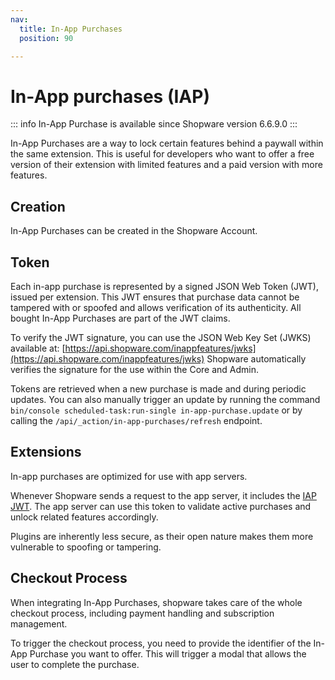 ```yaml
---
nav:
  title: In-App Purchases
  position: 90

---
```


# In-App purchases (IAP)

::: info
In-App Purchase is available since Shopware version 6.6.9.0
:::

In-App Purchases are a way to lock certain features behind a paywall within the same extension.
This is useful for developers who want to offer a free version of their extension with limited features and a paid version with more features.

## Creation

In-App Purchases can be created in the Shopware Account.

<!-- Link to Account docs -->

## Token

Each in-app purchase is represented by a signed JSON Web Token (JWT), issued per extension.
This JWT ensures that purchase data cannot be tampered with or spoofed and allows verification of its authenticity.
All bought In-App Purchases are part of the JWT claims.

To verify the JWT signature, you can use the JSON Web Key Set (JWKS) available at: [https://api.shopware.com/inappfeatures/jwks](https://api.shopware.com/inappfeatures/jwks)
Shopware automatically verifies the signature for the use within the Core and Admin.

Tokens are retrieved when a new purchase is made and during periodic updates.
You can also manually trigger an update by running the command `bin/console scheduled-task:run-single in-app-purchase.update` or by calling the `/api/_action/in-app-purchases/refresh` endpoint.

## Extensions

In-app purchases are optimized for use with app servers.

Whenever Shopware sends a request to the app server, it includes the [IAP JWT](#token).
The app server can use this token to validate active purchases and unlock related features accordingly.

Plugins are inherently less secure, as their open nature makes them more vulnerable to spoofing or tampering.

<PageRef page="../../guides/plugins/apps/in-app-purchase" title="In-App purchases for Apps" />
<PageRef page="../../guides/plugins/plugins/in-app-purchase" title="In-App purchases for Plugins" />

## Checkout Process

When integrating In-App Purchases, shopware takes care of the whole checkout process, including payment handling and subscription management.

To trigger the checkout process, you need to provide the identifier of the In-App Purchase you want to offer. This will trigger a modal that allows the user to complete the purchase.
